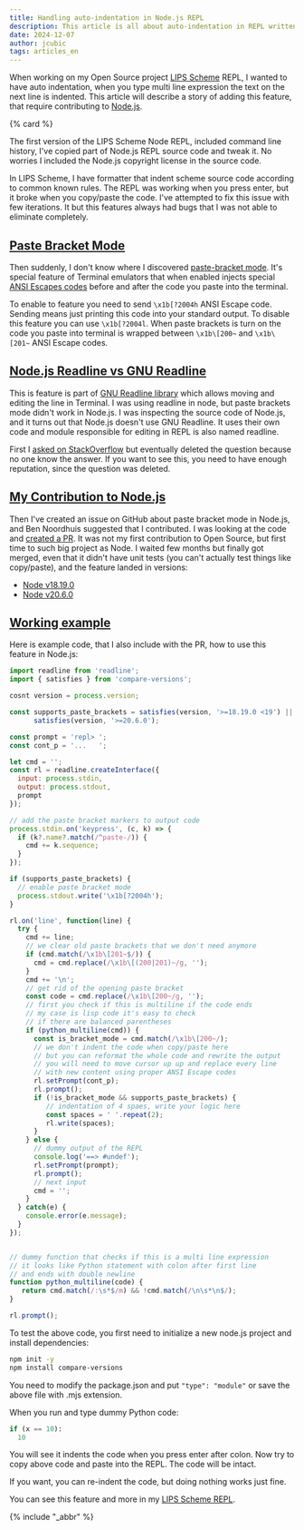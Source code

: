 ```yaml
---
title: Handling auto-indentation in Node.js REPL
description: This article is all about auto-indentation in REPL written in Node.js
date: 2024-12-07
author: jcubic
tags: articles_en
---
```


When working on my Open Source project [LIPS Scheme](https://lips.js.org/) REPL,
I wanted to have auto indentation, when you type multi line expression the text
on the next line is indented. This article will describe a story of adding this feature,
that require contributing to [Node.js](https://nodejs.org/en).

<!-- more -->
{% card %}

The first version of the LIPS Scheme Node REPL, included command line history,
I've copied part of Node.js REPL source code and tweak it. No worries I included
the Node.js copyright license in the source code.

In LIPS Scheme, I have formatter that indent scheme source code according to common
known rules. The REPL was working when you press enter, but it broke when you
copy/paste the code. I've attempted to fix this issue with few iterations.
It but this features always had bugs that I was not able to eliminate completely.

## [Paste Bracket Mode](#paste-bracket-mode)

Then suddenly, I don't know where I discovered
[paste-bracket mode](https://en.wikipedia.org/wiki/Bracketed-paste). It's special
feature of Terminal emulators that when enabled injects special
[ANSI Escapes codes](https://en.wikipedia.org/wiki/ANSI_escape_code)
before and after the code you paste into the terminal.

To enable to feature you need to send `\x1b[?2004h` ANSI Escape code. Sending means
just printing this code into your standard output. To disable this feature
you can use `\x1b[?2004l`. When paste brackets is turn on the code you paste
into terminal is wrapped between `\x1b\[200~` and `\x1b\[201~` ANSI Escape codes.

## [Node.js Readline vs GNU Readline](#node-js-readline-vs-gnu-readline)

This is feature is part of [GNU Readline
library](https://en.wikipedia.org/wiki/GNU_Readline) which allows moving and editing the
line in Terminal. I was using readline in node, but paste brackets mode didn't work in
Node.js. I was inspecting the source code of Node.js, and it turns out that Node.js
doesn't use GNU Readline. It uses their own code and module responsible for editing in
REPL is also named readline.

First I [asked on
StackOverflow](https://stackoverflow.com/questions/74095099/how-to-use-terminal-bracket-paste-mode-in-nodejs-repl)
but eventually deleted the question because no one know the answer.  If you want to see
this, you need to have enough reputation, since the question was deleted.

## [My Contribution to Node.js](#my-contribution-to-node-js)

Then I've created an issue on GitHub about paste bracket mode in Node.js, and Ben
Noordhuis suggested that I contributed. I was looking at the code and [created a
PR](https://github.com/nodejs/node/pull/47150). It was not my first contribution to Open
Source, but first time to such big project as Node. I waited few months but finally got
merged, even that it didn't have unit tests (you can't actually test things like
copy/paste), and the feature landed in versions:

* [Node v18.19.0](https://github.com/nodejs/node/pull/50953)
* [Node v20.6.0](https://github.com/nodejs/node/pull/49185)

## [Working example](#working-example)

Here is example code, that I also include with the PR, how to use this feature in Node.js:

```javascript
import readline from 'readline';
import { satisfies } from 'compare-versions';

cosnt version = process.version;

const supports_paste_brackets = satisfies(version, '>=18.19.0 <19') ||
      satisfies(version, '>=20.6.0');

const prompt = 'repl> ';
const cont_p = '...   ';

let cmd = '';
const rl = readline.createInterface({
  input: process.stdin,
  output: process.stdout,
  prompt
});

// add the paste bracket markers to output code
process.stdin.on('keypress', (c, k) => {
  if (k?.name?.match(/^paste-/)) {
    cmd += k.sequence;
  }
});

if (supports_paste_brackets) {
  // enable paste bracket mode
  process.stdout.write('\x1b[?2004h');
}

rl.on('line', function(line) {
  try {
    cmd += line;
    // we clear old paste brackets that we don't need anymore
    if (cmd.match(/\x1b\[201~$/)) {
      cmd = cmd.replace(/\x1b\[(200|201)~/g, '');
    }
    cmd += '\n';
    // get rid of the opening paste bracket
    const code = cmd.replace(/\x1b\[200~/g, '');
    // first you check if this is multiline if the code ends
    // my case is lisp code it's easy to check
    // if there are balanced parentheses
    if (python_multiline(cmd)) {
      const is_bracket_mode = cmd.match(/\x1b\[200~/);
      // we don't indent the code when copy/paste here
      // but you can reformat the whole code and rewrite the output
      // you will need to move cursor up up and replace every line
      // with new content using proper ANSI Escape codes
      rl.setPrompt(cont_p);
      rl.prompt();
      if (!is_bracket_mode && supports_paste_brackets) {
         // indentation of 4 spaes, write your logic here
         const spaces = ' '.repeat(2);
         rl.write(spaces);
      }
    } else {
      // dummy output of the REPL
      console.log('==> #undef');
      rl.setPrompt(prompt);
      rl.prompt();
      // next input
      cmd = '';
    }
  } catch(e) {
    console.error(e.message);
  }
});


// dummy function that checks if this is a multi line expression
// it looks like Python statement with colon after first line
// and ends with double newline
function python_multiline(code) {
   return cmd.match(/:\s*$/m) && !cmd.match(/\n\s*\n$/);
}

rl.prompt();
```

To test the above code, you first need to initialize a new node.js project and install dependencies:

```bash
npm init -y
npm install compare-versions
```

You need to modify the package.json and put `"type": "module"` or save the above
file with .mjs extension.

When you run and type dummy Python code:

```python
if (x == 10):
  10
```

You will see it indents the code when you press enter after colon. Now try to copy
above code and paste into the REPL. The code will be intact.

If you want, you can re-indent the code, but doing nothing works just fine.

You can see this feature and more in my
[LIPS Scheme REPL](https://lips.js.org/docs/lips/REPL).

{% include "_abbr" %}
